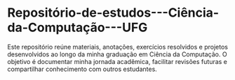 # Repositório-de-estudos---Ciência-da-Computação---UFG
Este repositório reúne materiais, anotações, exercícios resolvidos e projetos desenvolvidos ao longo da minha graduação em Ciência da Computação. O objetivo é documentar minha jornada acadêmica, facilitar revisões futuras e compartilhar conhecimento com outros estudantes.
